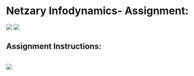 <h1>Netzary Infodynamics- Assignment:</h1>
<img src="https://res.cloudinary.com/drdjty87p/image/upload/v1708761472/Screenshot_2024-02-24_132652_fl9oob.png"/>
<img src="https://res.cloudinary.com/drdjty87p/image/upload/v1708761472/Screenshot_2024-02-24_132710_mopb2y.png"/>

<h2>Assignment Instructions:</h2></br>
<img src="https://res.cloudinary.com/drdjty87p/image/upload/v1708761472/Screenshot_2024-02-24_132727_y3i0r2.png"/>
